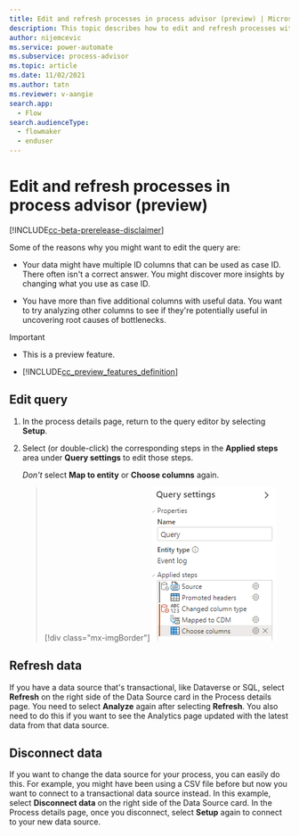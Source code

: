 ```yaml
---
title: Edit and refresh processes in process advisor (preview) | Microsoft Docs
description: This topic describes how to edit and refresh processes with process mining in the process advisor feature in Power Automate.
author: nijemcevic 
ms.service: power-automate
ms.subservice: process-advisor
ms.topic: article
ms.date: 11/02/2021
ms.author: tatn
ms.reviewer: v-aangie
search.app: 
  - Flow
search.audienceType: 
  - flowmaker
  - enduser
---
```


# Edit and refresh processes in process advisor (preview)

[!INCLUDE[cc-beta-prerelease-disclaimer](./includes/cc-beta-prerelease-disclaimer.md)]

Some of the reasons why you might want to edit the query are:

- Your data might have multiple ID columns that can be used as case ID. There often isn't a correct answer. You might discover more insights by changing what you use as case ID.

- You have more than five additional columns with useful data. You want to try analyzing other columns to see if they're potentially useful in uncovering root causes of bottlenecks.

> [!IMPORTANT]
> - This is a preview feature.
>
> - [!INCLUDE[cc_preview_features_definition](includes/cc-preview-features-definition.md)]


## Edit query

<!-- "query editor" might need to be capitalized, based on this style guide entry: https://styleguides.azurewebsites.net/Styleguide/Read?id=2696&topicid=39531 -->


1. In the process details page, return to the query editor by selecting **Setup**.

1. Select (or double-click) the corresponding steps in the **Applied steps** area under **Query settings** to edit those steps.

   *Don't* select **Map to entity** or **Choose columns** again.

   > [!div class="mx-imgBorder"]
   > ![Screenshot of the Query settings dialog.](media/process-mining-data-source/applied-steps.png "Query settings dialog")

## Refresh data

If you have a data source that's transactional, like Dataverse or SQL, select **Refresh** on the right side of the Data Source card in the Process details page. You need to select **Analyze** again after selecting **Refresh**. You also need to do this if you want to see the Analytics page updated with the latest data from that data source.

## Disconnect data

If you want to change the data source for your process, you can easily do this. For example, you might have been using a CSV file before but now you want to connect to a transactional data source instead. In this example, select **Disconnect data** on the right side of the Data Source card. In the Process details page, once you disconnect, select **Setup** again to connect to your new data source.
